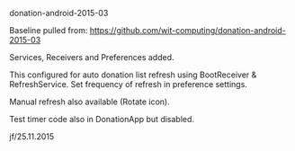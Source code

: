 donation-android-2015-03

Baseline pulled from:
https://github.com/wit-computing/donation-android-2015-03

Services, Receivers and Preferences added.

This configured for auto donation list refresh using BootReceiver & RefreshService.
Set frequency of refresh in preference settings.

Manual refresh also available (Rotate icon).

Test timer code also in DonationApp but disabled.

jf/25.11.2015